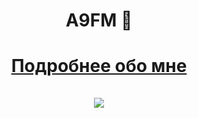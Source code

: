 <html>
  <div align="center" style="text-align:center">
    <h1>A9FM 👋</h1>
    <a href='https://a9fm.github.io'>
      <h1>Подробнее обо мне</h></br></br>
      <img src="https://github-readme-stats.vercel.app/api?&show_icons=true&theme=radical&show_icons=true&username=a9fm"/></br>
    </a>
  </div>
</html>

